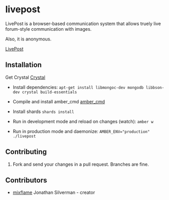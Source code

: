 # livepost

LivePost is a browser-based communication system that allows truely live forum-style communication with images.

Also, it is anonymous.

[LivePost](http://livepost.mixflame.com:3000)

## Installation

Get Crystal [Crystal](https://crystal-lang.org)

* Install dependencies: ```apt-get install libmongoc-dev mongodb libbson-dev crystal build-essentials```

* Compile and install amber_cmd [amber_cmd](https://github.com/amber-crystal/amber_cmd)

* Install shards ```shards install```

* Run in development mode and reload on changes (watch): ```amber w```

* Run in production mode and daemonize: ```AMBER_ENV="production" ./livepost```

## Contributing

1. Fork and send your changes in a pull request. Branches are fine.

## Contributors

- [mixflame](https://github.com/mixflame) Jonathan Silverman - creator
